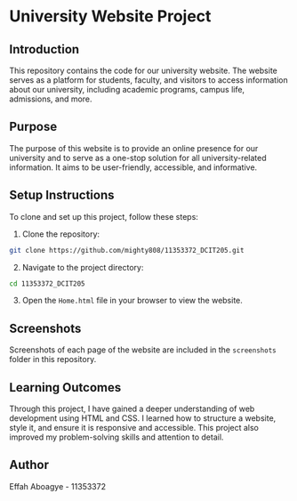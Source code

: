 # University Website Project

## Introduction
This repository contains the code for our university website. The website serves as a platform for students, faculty, and visitors to access information about our university, including academic programs, campus life, admissions, and more.

## Purpose
The purpose of this website is to provide an online presence for our university and to serve as a one-stop solution for all university-related information. It aims to be user-friendly, accessible, and informative.

## Setup Instructions
To clone and set up this project, follow these steps:

1. Clone the repository: 
```bash
git clone https://github.com/mighty808/11353372_DCIT205.git
```
2. Navigate to the project directory: 
```bash
cd 11353372_DCIT205
```
3. Open the `Home.html` file in your browser to view the website.

## Screenshots
Screenshots of each page of the website are included in the `screenshots` folder in this repository.

## Learning Outcomes
Through this project, I have gained a deeper understanding of web development using HTML and CSS. I learned how to structure a website, style it, and ensure it is responsive and accessible. This project also improved my problem-solving skills and attention to detail.

## Author
Effah Aboagye - 11353372